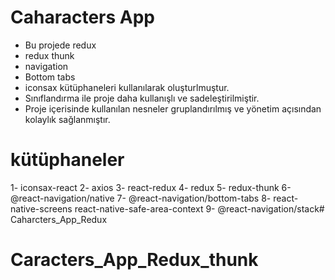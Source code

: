 # Caharacters App
- Bu projede redux
- redux thunk
- navigation
- Bottom tabs
- iconsax kütüphaneleri kullanılarak oluşturlmuştur.
- Sınıflandırma ile proje daha kullanışlı ve sadeleştirilmiştir.
- Proje içerisinde kullanılan nesneler gruplandırılmış ve yönetim açısından kolaylık sağlanmıştır.


# kütüphaneler
1- iconsax-react
2- axios
3- react-redux
4- redux
5- redux-thunk
6- @react-navigation/native
7- @react-navigation/bottom-tabs
8- react-native-screens react-native-safe-area-context
9- @react-navigation/stack# Caharcters_App_Redux
# Caracters_App_Redux_thunk
